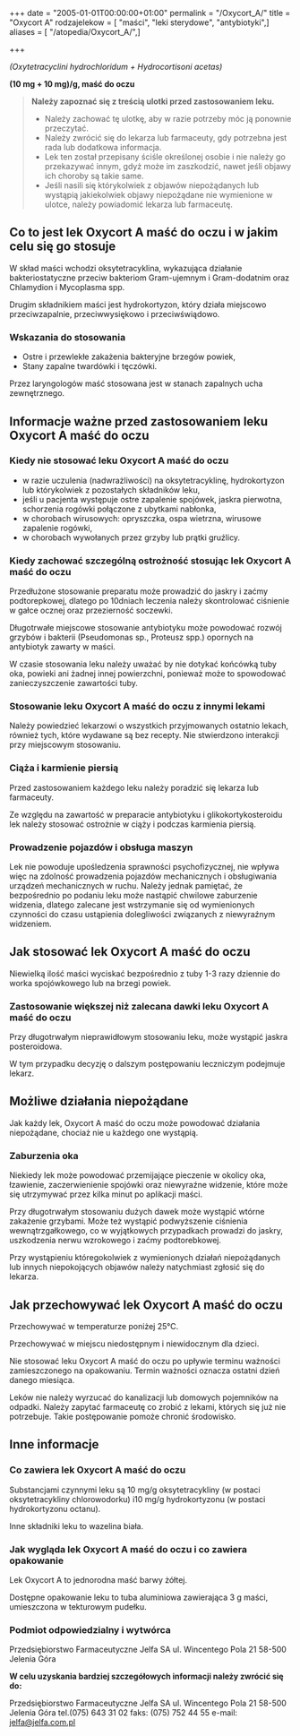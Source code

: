 +++
date = "2005-01-01T00:00:00+01:00"
permalink = "/Oxycort_A/"
title = "Oxycort A"
rodzajelekow = [ "maści", "leki sterydowe", "antybiotyki",]
aliases = [ "/atopedia/Oxycort_A/",]

+++

*(Oxytetracyclini hydrochloridum + Hydrocortisoni acetas)*

**(10 mg + 10 mg)/g, maść do oczu**

> **Należy zapoznać się z treścią ulotki przed zastosowaniem leku.**
>
> -   Należy zachować tę ulotkę, aby w razie potrzeby móc ją ponownie przeczytać.
> -   Należy zwrócić się do lekarza lub farmaceuty, gdy potrzebna jest rada lub dodatkowa informacja.
> -   Lek ten został przepisany ściśle określonej osobie i nie należy go przekazywać innym, gdyż może im zaszkodzić, nawet jeśli objawy ich choroby są takie same.
> -   Jeśli nasili się którykolwiek z objawów niepożądanych lub wystąpią jakiekolwiek objawy niepożądane nie wymienione w ulotce, należy powiadomić lekarza lub farmaceutę.

Co to jest lek Oxycort A maść do oczu i w jakim celu się go stosuje
-------------------------------------------------------------------

W skład maści wchodzi oksytetracyklina, wykazująca działanie bakteriostatyczne przeciw bakteriom Gram-ujemnym i Gram-dodatnim oraz Chlamydion i Mycoplasma spp.

Drugim składnikiem maści jest hydrokortyzon, który działa miejscowo przeciwzapalnie, przeciwwysiękowo i przeciwświądowo.

### Wskazania do stosowania

-   Ostre i przewlekłe zakażenia bakteryjne brzegów powiek,
-   Stany zapalne twardówki i tęczówki.

Przez laryngologów maść stosowana jest w stanach zapalnych ucha zewnętrznego.

Informacje ważne przed zastosowaniem leku Oxycort A maść do oczu
----------------------------------------------------------------

### Kiedy nie stosować leku Oxycort A maść do oczu

-   w razie uczulenia (nadwrażliwości) na oksytetracyklinę, hydrokortyzon lub którykolwiek z pozostałych składników leku,
-   jeśli u pacjenta występuje ostre zapalenie spojówek, jaskra pierwotna, schorzenia rogówki połączone z ubytkami nabłonka,
-   w chorobach wirusowych: opryszczka, ospa wietrzna, wirusowe zapalenie rogówki,
-   w chorobach wywołanych przez grzyby lub prątki gruźlicy.

### Kiedy zachować szczególną ostrożność stosując lek Oxycort A maść do oczu

Przedłużone stosowanie preparatu może prowadzić do jaskry i zaćmy podtorepkowej, dlatego po 10dniach leczenia należy skontrolować ciśnienie w gałce ocznej oraz przezierność soczewki.

Długotrwałe miejscowe stosowanie antybiotyku może powodować rozwój grzybów i bakterii (Pseudomonas sp., Proteusz spp.) opornych na antybiotyk zawarty w maści.

W czasie stosowania leku należy uważać by nie dotykać końcówką tuby oka, powieki ani żadnej innej powierzchni, ponieważ może to spowodować zanieczyszczenie zawartości tuby.

### Stosowanie leku Oxycort A maść do oczu z innymi lekami

Należy powiedzieć lekarzowi o wszystkich przyjmowanych ostatnio lekach, również tych, które wydawane są bez recepty. Nie stwierdzono interakcji przy miejscowym stosowaniu.

### Ciąża i karmienie piersią

Przed zastosowaniem każdego leku należy poradzić się lekarza lub farmaceuty.

Ze względu na zawartość w preparacie antybiotyku i glikokortykosteroidu lek należy stosować ostrożnie w ciąży i podczas karmienia piersią.

### Prowadzenie pojazdów i obsługa maszyn

Lek nie powoduje upośledzenia sprawności psychofizycznej, nie wpływa więc na zdolność prowadzenia pojazdów mechanicznych i obsługiwania urządzeń mechanicznych w ruchu. Należy jednak pamiętać, że bezpośrednio po podaniu leku może nastąpić chwilowe zaburzenie widzenia, dlatego zalecane jest wstrzymanie się od wymienionych czynności do czasu ustąpienia dolegliwości związanych z niewyraźnym widzeniem.

Jak stosować lek Oxycort A maść do oczu
---------------------------------------

Niewielką ilość maści wyciskać bezpośrednio z tuby 1-3 razy dziennie do worka spojówkowego lub na brzegi powiek.

### Zastosowanie większej niż zalecana dawki leku Oxycort A maść do oczu

Przy długotrwałym nieprawidłowym stosowaniu leku, może wystąpić jaskra posteroidowa.

W tym przypadku decyzję o dalszym postępowaniu leczniczym podejmuje lekarz.

Możliwe działania niepożądane
-----------------------------

Jak każdy lek, Oxycort A maść do oczu może powodować działania niepożądane, chociaż nie u każdego one wystąpią.

### Zaburzenia oka

Niekiedy lek może powodować przemijające pieczenie w okolicy oka, łzawienie, zaczerwienienie spojówki oraz niewyraźne widzenie, które może się utrzymywać przez kilka minut po aplikacji maści.

Przy długotrwałym stosowaniu dużych dawek może wystąpić wtórne zakażenie grzybami. Może też wystąpić podwyższenie ciśnienia wewnątrzgałkowego, co w wyjątkowych przypadkach prowadzi do jaskry, uszkodzenia nerwu wzrokowego i zaćmy podtorebkowej.

Przy wystąpieniu któregokolwiek z wymienionych działań niepożądanych lub innych niepokojących objawów należy natychmiast zgłosić się do lekarza.

Jak przechowywać lek Oxycort A maść do oczu
-------------------------------------------

Przechowywać w temperaturze poniżej 25°C.

Przechowywać w miejscu niedostępnym i niewidocznym dla dzieci.

Nie stosować leku Oxycort A maść do oczu po upływie terminu ważności zamieszczonego na opakowaniu. Termin ważności oznacza ostatni dzień danego miesiąca.

Leków nie należy wyrzucać do kanalizacji lub domowych pojemników na odpadki. Należy zapytać farmaceutę co zrobić z lekami, których się już nie potrzebuje. Takie postępowanie pomoże chronić środowisko.

Inne informacje
---------------

### Co zawiera lek Oxycort A maść do oczu

Substancjami czynnymi leku są 10 mg/g oksytetracykliny (w postaci oksytetracykliny chlorowodorku) i10 mg/g hydrokortyzonu (w postaci hydrokortyzonu octanu).

Inne składniki leku to wazelina biała.

### Jak wygląda lek Oxycort A maść do oczu i co zawiera opakowanie

Lek Oxycort A to jednorodna maść barwy żółtej.

Dostępne opakowanie leku to tuba aluminiowa zawierająca 3 g maści, umieszczona w tekturowym pudełku.

### Podmiot odpowiedzialny i wytwórca

Przedsiębiorstwo Farmaceutyczne Jelfa SA
ul. Wincentego Pola 21
58-500 Jelenia Góra

**W celu uzyskania bardziej szczegółowych informacji należy zwrócić się do:**

Przedsiębiorstwo Farmaceutyczne Jelfa SA
ul. Wincentego Pola 21
58-500 Jelenia Góra
tel.(075) 643 31 02
faks: (075) 752 44 55
e-mail: jelfa@jelfa.com.pl
